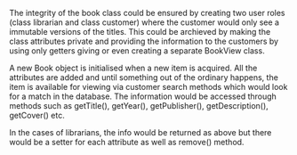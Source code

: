 The integrity of the book class could be ensured by creating two user roles (class librarian and class customer) where the customer would only see a immutable versions of the titles. This could be archieved by making the class attributes private and providing the information to the customers by using only getters giving or even creating a separate BookView class.

A new Book object is initialised when a new item is acquired. All the attributes are added and until something out of the ordinary happens, the item is available for viewing via customer search methods which would look for a match in the database. The information would be accessed through methods such as
getTitle(), getYear(), getPublisher(), getDescription(), getCover() etc.

In the cases of librarians, the info would be returned as above but there would be a setter for each attribute as well as remove() method.
